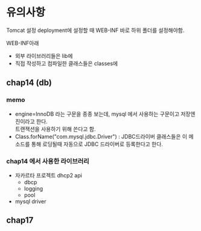 # 유의사항 
Tomcat 설정 deployment에 설정할 때 WEB-INF 바로 하위 폴더를 설정해야함.

WEB-INF아래
- 외부 라이브러리들은 lib에
- 직접 작성하고 컴파일한 클래스들은 classes에

## chap14 (db)
### memo
- engine=InnoDB 라는 구문을 종종 보는데, mysql 에서 사용하는 구문이고 저장엔진이라고 한다.  
  트랜잭션을 사용하기 위해 쓴다고 함.
- Class.forName("com.mysql.jdbc.Driver") : JDBC드라이버 클래스들은 이 메소드를 통해 로딩될때 자동으로 JDBC 드라이버로 등록한다고 한다.
  

### chap14 에서 사용한 라이브러리
- 자카르타 프로젝트 dhcp2 api 
    - dbcp
    - logging  
    - pool
- mysql driver

## chap17
